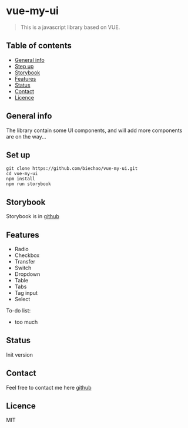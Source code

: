 # vue-my-ui
> This is a javascript library based on VUE.

## Table of contents
* [General info](#general-info)
* [Step up](#set-up)
* [Storybook](#storybook)
* [Features](#features)
* [Status](#status)
* [Contact](#contact)
* [Licence](#licence)

## General info
The library contain some UI components, and will add more components are on the way...

## Set up
```
git clone https://github.com/biechao/vue-my-ui.git
cd vue-my-ui
npm install
npm run storybook
```

## Storybook
Storybook is in [github](https://biechao.github.io/2019/11/20/storybook-static/)

## Features
* Radio
* Checkbox
* Transfer
* Switch
* Dropdown
* Table 
* Tabs
* Tag input
* Select

To-do list:
* too much

## Status
Init version

## Contact
Feel free to contact me here [github](https://github.com/biechao/vue-my-ui)

## Licence
MIT

